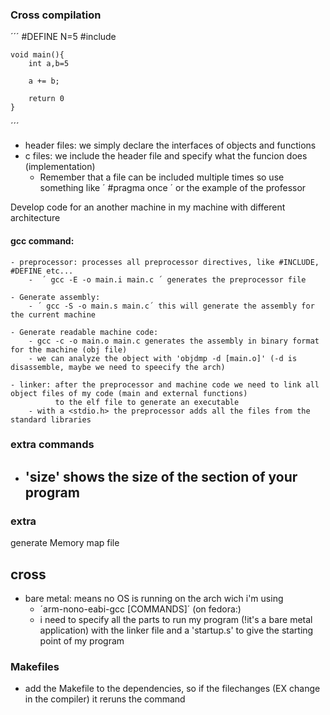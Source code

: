 ### Cross compilation

´´´ #DEFINE N=5
    #include<stdio>

    void main(){
        int a,b=5
        
        a += b;
        
        return 0 
    }
´´´
- header files: we simply declare the interfaces of objects and functions
- c files: we include the header file and specify what the funcion does (implementation)
    - Remember that a file can be included multiple times so use something like ´ #pragma once ´ or the example of the 
      professor 


Develop code for an another machine in my machine with different architecture

#### gcc command:
    
    - preprocessor: processes all preprocessor directives, like #INCLUDE, #DEFINE etc...
        -  ´ gcc -E -o main.i main.c ´ generates the preprocessor file
    
    - Generate assembly:
        - ´ gcc -S -o main.s main.c´ this will generate the assembly for the current machine 
    
    - Generate readable machine code:
        - gcc -c -o main.o main.c generates the assembly in binary format for the machine (obj file)
        - we can analyze the object with 'objdmp -d [main.o]' (-d is disassemble, maybe we need to speecify the arch)

    - linker: after the preprocessor and machine code we need to link all object files of my code (main and external functions) 
              to the elf file to generate an executable
        - with a <stdio.h> the preprocessor adds all the files from the standard libraries
### extra commands

- 'size' shows the size of the section of your program
    -
### extra

generate Memory map file

## cross 

- bare metal: means no OS is running on the arch wich i'm using 
    -   ´arm-nono-eabi-gcc [COMMANDS]´ (on fedora:) 
    -   i need to specify all the parts to run my program (!it's a bare metal application) with the 
        linker file and a 'startup.s' to give the starting point of my program

### Makefiles

- add the Makefile to the dependencies, so if the filechanges (EX change in the compiler) it reruns the command

    
